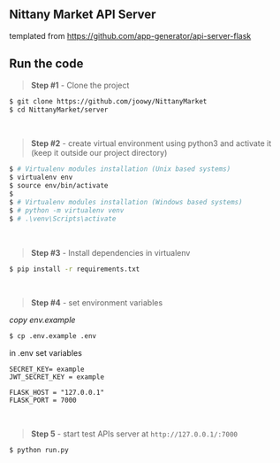 ## Nittany Market API Server

templated from https://github.com/app-generator/api-server-flask
## Run the code 


> **Step #1** - Clone the project

```bash
$ git clone https://github.com/joowy/NittanyMarket
$ cd NittanyMarket/server
```

<br />

> **Step #2** - create virtual environment using python3 and activate it (keep it outside our project directory)

```bash
$ # Virtualenv modules installation (Unix based systems)
$ virtualenv env
$ source env/bin/activate
$
$ # Virtualenv modules installation (Windows based systems)
$ # python -m virtualenv venv
$ # .\venv\Scripts\activate
```

<br />

> **Step #3** - Install dependencies in virtualenv

```bash
$ pip install -r requirements.txt
```

 <br />

> **Step #4** - set environment variables

*copy env.example*
```bash
$ cp .env.example .env 
```
in .env set variables 
```
SECRET_KEY= example
JWT_SECRET_KEY = example

FLASK_HOST = "127.0.0.1"
FLASK_PORT = 7000
```
 
<br />

> **Step 5** - start test APIs server at `http://127.0.0.1/:7000`

```bash
$ python run.py 
```
 